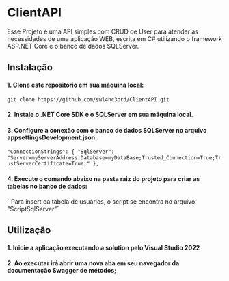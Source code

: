 # ClientAPI

Esse Projeto é uma API simples com CRUD de User para atender as necessidades de uma aplicação WEB, escrita em C# utilizando o framework ASP.NET Core e o banco de dados SQLServer.

## Instalação
#### 1. Clone este repositório em sua máquina local:

``
git clone https://github.com/swl4nc3ord/ClientAPI.git
``

#### 2. Instale o .NET Core SDK e o SQLServer em sua máquina local.

#### 3. Configure a conexão com o banco de dados SQLServer no arquivo appsettingsDevelopment.json:

``
"ConnectionStrings": {
    "SqlServer": "Server=myServerAddress;Database=myDataBase;Trusted_Connection=True;TrustServerCertificate=True;"
 },
 ``
 
#### 4. Execute o comando abaixo na pasta raiz do projeto para criar as tabelas no banco de dados:

``Para insert da tabela de usuários, o script se encontra no arquivo "ScriptSqlServer"`

## Utilização
#### 1. Inicie a aplicação executando a solution pelo Visual Studio 2022

#### 2. Ao executar irá abrir uma nova aba em seu navegador da documentação Swagger de métodos;

